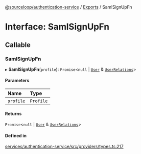 [@sourceloop/authentication-service](../README.md) / [Exports](../modules.md) / SamlSignUpFn

# Interface: SamlSignUpFn

## Callable

### SamlSignUpFn

▸ **SamlSignUpFn**(`profile`): `Promise`<``null`` \| [`User`](../classes/User.md) & [`UserRelations`](UserRelations.md)\>

#### Parameters

| Name | Type |
| :------ | :------ |
| `profile` | `Profile` |

#### Returns

`Promise`<``null`` \| [`User`](../classes/User.md) & [`UserRelations`](UserRelations.md)\>

#### Defined in

[services/authentication-service/src/providers/types.ts:217](https://github.com/sourcefuse/loopback4-microservice-catalog/blob/6c16af104/services/authentication-service/src/providers/types.ts#L217)
